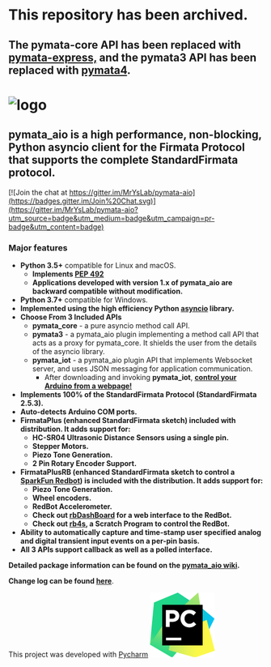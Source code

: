 # This repository has been archived.
## The pymata-core API has been replaced with [pymata-express,](https://github.com/MrYsLab/pymata-express) and the pymata3 API has been replaced with [pymata4](https://github.com/MrYsLab/pymata4).


![logo](https://raw.github.com/MrYsLab/pymata-aio/master/documentation/images/logo.png)
======

## pymata_aio is a high performance, non-blocking, Python asyncio client for the Firmata Protocol that supports the complete StandardFirmata protocol.

[![Join the chat at https://gitter.im/MrYsLab/pymata-aio](https://badges.gitter.im/Join%20Chat.svg)](https://gitter.im/MrYsLab/pymata-aio?utm_source=badge&utm_medium=badge&utm_campaign=pr-badge&utm_content=badge)


### Major features

* __Python 3.5+__  compatible for Linux and macOS.
    * **Implements [PEP 492](https://www.python.org/dev/peps/pep-0492/)**
    * **Applications developed with version 1.x of pymata_aio are backward compatible without modification.**
* __Python 3.7+__  compatible for Windows.
* **Implemented using the high efficiency Python [asyncio](https://docs.python.org/3/library/asyncio.html) library.**
* **Choose From 3 Included APIs**
     * **pymata_core** - a pure asyncio method call API.
     * **pymata3** - a pymata_aio plugin implementing a method call API that acts as a proxy for pymata_core. It shields the user from the details of the asyncio library.
     * **pymata_iot** - a pymata_aio plugin API that implements Websocket server, and uses JSON messaging for application communication.
          * After downloading and invoking **pymata_iot**, [**control your Arduino from a webpage!**](http://mryslab.github.io/pymata-aio/examples/uno_iot_tester.html)
* **Implements 100% of the StandardFirmata Protocol (StandardFirmata 2.5.3).**
* **Auto-detects Arduino COM ports.**
* **FirmataPlus (enhanced StandardFirmata sketch) included with distribution. It adds support for:**
     * **HC-SR04 Ultrasonic Distance Sensors using a single pin.**
     * **Stepper Motors.**
     * **Piezo Tone Generation.**
     * **2 Pin Rotary Encoder Support.**
* **FirmataPlusRB (enhanced StandardFirmata sketch to control a [SparkFun Redbot](https://www.sparkfun.com/products/12649)) is included with the distribution. It adds support for:**
     * **Piezo Tone Generation.**
     * **Wheel encoders.**
     * **RedBot Accelerometer.**
     * **Check out [rbDashBoard](https://github.com/MrYsLab/rbDashBoard) for a web interface to the RedBot.**
     * **Check out [rb4s](https://github.com/MrYsLab/rb4s), a Scratch Program to control the RedBot.**
* **Ability to automatically capture and time-stamp user specified analog and digital transient input events on a per-pin basis.**
* **All 3 APIs support callback as well as a polled interface.**


__Detailed package information can be found on the [pymata_aio wiki](https://github.com/MrYsLab/pymata-aio/wiki).__

**Change log can be found [here](https://github.com/MrYsLab/pymata-aio/blob/master/documentation/changelog.md)**.

This project was developed with [Pycharm](https://www.jetbrains.com/pycharm/) ![logo](https://github.com/MrYsLab/python_banyan/blob/master/images/icon_PyCharm.png)
